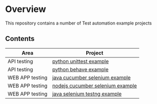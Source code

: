 # Overview
This repository contains a number of Test automation example projects


## Contents

|**Area** | **Project**  |
|---       | ---         |
| API testing |  [python unittest example](apitester/python-unittest/README.md)      |
| API testing |  [python behave example](apitester/python-behave/README.md)      |
| WEB APP testing | [java cucumber selenium example](webtester/java/README.md)      |
| WEB APP testing | [nodejs cucumber selenium example](webtester/nodejs/README.md)      |
| WEB APP testing | [java selenium testng example](webtester/login-tester-testng-selenium/README.md)      |
